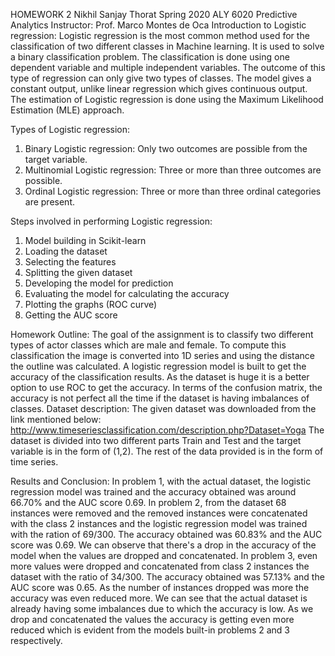 HOMEWORK 2
Nikhil Sanjay Thorat
Spring 2020 ALY 6020
Predictive Analytics Instructor: Prof. Marco Montes de Oca
Introduction to Logistic regression:
Logistic regression is the most common method used for the classification of two different classes in
Machine learning. It is used to solve a binary classification problem. The classification is done using
one dependent variable and multiple independent variables. The outcome of this type of regression
can only give two types of classes. The model gives a constant output, unlike linear regression which
gives continuous output. The estimation of Logistic regression is done using the Maximum Likelihood
Estimation (MLE) approach.

Types of Logistic regression:
1) Binary Logistic regression: Only two outcomes are possible from the target variable.
2) Multinomial Logistic regression: Three or more than three outcomes are possible.
3) Ordinal Logistic regression: Three or more than three ordinal categories are present.

Steps involved in performing Logistic regression:
1) Model building in Scikit-learn
2) Loading the dataset
3) Selecting the features
4) Splitting the given dataset
5) Developing the model for prediction
6) Evaluating the model for calculating the accuracy
7) Plotting the graphs (ROC curve)
8) Getting the AUC score

Homework Outline: The goal of the assignment is to classify two different types of actor classes which
are male and female. To compute this classification the image is converted into 1D series and using
the distance the outline was calculated. A logistic regression model is built to get the accuracy of the
classification results. As the dataset is huge it is a better option to use ROC to get the accuracy. In
terms of the confusion matrix, the accuracy is not perfect all the time if the dataset is having
imbalances of classes.
Dataset description: The given dataset was downloaded from the link mentioned below:
http://www.timeseriesclassification.com/description.php?Dataset=Yoga
The dataset is divided into two different parts Train and Test and the target variable is in the form of
(1,2). The rest of the data provided is in the form of time series.

Results and Conclusion:
In problem 1, with the actual dataset, the logistic regression model was trained and the accuracy
obtained was around 66.70% and the AUC score 0.69.
In problem 2, from the dataset 68 instances were removed and the removed instances were
concatenated with the class 2 instances and the logistic regression model was trained with the ration
of 69/300. The accuracy obtained was 60.83% and the AUC score was 0.69. We can observe that
there's a drop in the accuracy of the model when the values are dropped and concatenated.
In problem 3, even more values were dropped and concatenated from class 2 instances the dataset
with the ratio of 34/300. The accuracy obtained was 57.13% and the AUC score was 0.65. As the
number of instances dropped was more the accuracy was even reduced more.
We can see that the actual dataset is already having some imbalances due to which the accuracy is
low. As we drop and concatenated the values the accuracy is getting even more reduced which is
evident from the models built-in problems 2 and 3 respectively.

